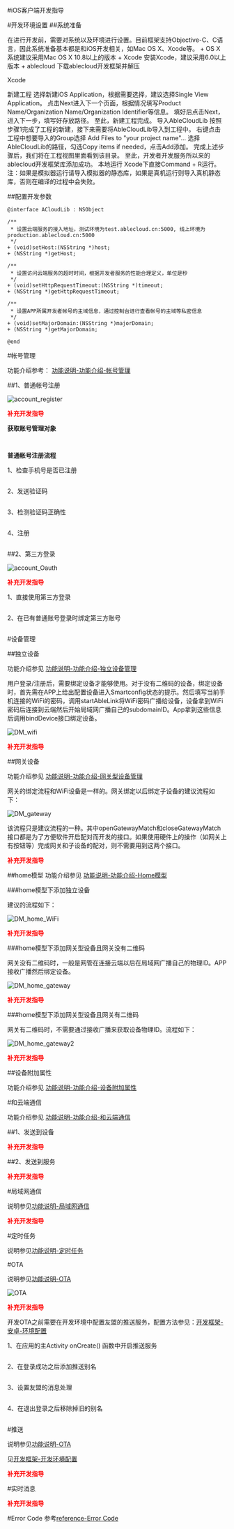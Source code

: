 #iOS客户端开发指导

#开发环境设置
##系统准备

在进行开发前，需要对系统以及环境进行设置。目前框架支持Objective-C、C语言，因此系统准备基本都是和iOS开发相关，如Mac OS X、Xcode等。 + OS X 系统建议采用Mac OS X 10.8以上的版本 + Xcode 安装Xcode，建议采用6.0以上版本 + ablecloud 下载ablecloud开发框架并解压

Xcode

新建工程 选择新建iOS Application，根据需要选择，建议选择Single View Application。 点击Next进入下一个页面，根据情况填写Product Name/Organization Name/Organization Identifier等信息。 填好后点击Next，进入下一步，填写好存放路径。 至此，新建工程完成。
导入AbleCloudLib 按照步骤1完成了工程的新建，接下来需要将AbleCloudLib导入到工程中。 右键点击工程中想要导入的Group选择 Add Files to "your project name"... 选择AbleCloudLib的路径，勾选Copy items if needed，点击Add添加。 完成上述步骤后，我们将在工程视图里面看到该目录。 至此，开发者开发服务所以来的ablecloud开发框架库添加成功。
本地运行 Xcode下直接Command + R运行。
注：如果是模拟器运行请导入模拟器的静态库，如果是真机运行则导入真机静态库，否则在编译的过程中会失败。

##配置开发参数

```
@interface ACloudLib : NSObject

/**
 * 设置云端服务的接入地址，测试环境为test.ablecloud.cn:5000, 线上环境为production.ablecloud.cn:5000
 */
+ (void)setHost:(NSString *)host;
+ (NSString *)getHost;

/**
 * 设置访问云端服务的超时时间，根据开发者服务的性能合理定义，单位是秒
 */
+ (void)setHttpRequestTimeout:(NSString *)timeout;
+ (NSString *)getHttpRequestTimeout;

/**
 * 设置APP所属开发者帐号的主域信息，通过控制台进行查看帐号的主域等私密信息
 */
+ (void)setMajorDomain:(NSString *)majorDomain;
+ (NSString *)getMajorDomain;

@end
```



#帐号管理

功能介绍参考： [功能说明-功能介绍-帐号管理](../features/functions.md#账号管理)

##1、普通帐号注册

![account_register](../pic/develop_guide/account_register.png)

<font color="red">**补充开发指导**</font>	

**获取账号管理对象**

```ObjC
    
```

**普通帐号注册流程**

1、检查手机号是否已注册



```ObjC

```


2、发送验证码

```ObjC

```

3、检测验证码正确性

```ObjC

```

4、注册

```ObjC

```
 
##2、第三方登录
 
![account_Oauth](../pic/develop_guide/account_Oauth.png)

<font color="red">**补充开发指导**</font>	

1、直接使用第三方登录

```ObjC

```

2、在已有普通账号登录时绑定第三方账号

```ObjC

```

#设备管理

##独立设备

功能介绍参见 [功能说明-功能介绍-独立设备管理](../features/functions.md#_3)

用户登录/注册后，需要绑定设备才能够使用。对于没有二维码的设备，绑定设备时，首先需在APP上给出配置设备进入Smartconfig状态的提示。然后填写当前手机连接的WiFi的密码，调用startAbleLink将WiFi密码广播给设备，设备拿到WiFi密码后连接到云端然后开始局域网广播自己的subdomainID。App拿到这些信息后调用bindDevice接口绑定设备。

![DM_wifi](../pic/develop_guide/DM_WiFi.png)

<font color="red">**补充开发指导**</font>

##网关设备

功能介绍参见 [功能说明-功能介绍-网关型设备管理](../features/functions.md#_6)

网关的绑定流程和WiFi设备是一样的。网关绑定以后绑定子设备的建议流程如下：

![DM_gateway](../pic/develop_guide/DM_gateway.png)

该流程只是建议流程的一种。其中openGatewayMatch和closeGatewayMatch接口都是为了方便软件开启配对而开发的接口。如果使用硬件上的操作（如网关上有按钮等）完成网关和子设备的配对，则不需要用到这两个接口。

<font color="red">**补充开发指导**</font>


##home模型
功能介绍参见 [功能说明-功能介绍-Home模型](../features/functions.md#home)

###home模型下添加独立设备

建议的流程如下：

![DM_home_WiFi](../pic/develop_guide/DM_home_wifi.png)

<font color="red">**补充开发指导**</font>

###home模型下添加网关型设备且网关没有二维码

网关没有二维码时，一般是网管在连接云端以后在局域网广播自己的物理ID。APP接收广播然后绑定设备。

![DM_home_gateway](../pic/develop_guide/DM_home_gateway.png)

<font color="red">**补充开发指导**</font>

###home模型下添加网关型设备且网关有二维码

网关有二维码时，不需要通过接收广播来获取设备物理ID。流程如下：

![DM_home_gateway2](../pic/develop_guide/DM_home_gateway2.png)

<font color="red">**补充开发指导**</font>

##设备附加属性

功能介绍参见 [功能说明-功能介绍-设备附加属性](../features/functions.md#_11)



#和云端通信

功能介绍参见 [功能说明-功能介绍-和云端通信](../features/functions.md#_12)

##1、发送到设备

<font color="red">**补充开发指导**</font>

##2、发送到服务

<font color="red">**补充开发指导**</font>


#局域网通信

说明参见[功能说明-局域网通信](../features/functions.md#_28)

<font color="red">**补充开发指导**</font>

#定时任务

说明参见[功能说明-定时任务](../features/functions.md#_29)


#OTA

说明参见[功能说明-OTA](../introduction.md#ota)

![OTA](../pic/develop_guide/OTA.png)

<font color="red">**补充开发指导**</font>	

开发OTA之前需要在开发环境中配置友盟的推送服务，配置方法参见：[开发框架-安卓-环境配置](../framework/android#环境配置)

1、在应用的主Activity onCreate() 函数中开启推送服务

```ObjC

```


2、在登录成功之后添加推送别名
```ObjC

```

3、设置友盟的消息处理
```ObjC

```
4、在退出登录之后移除掉旧的别名
```ObjC

```



#推送

说明参见[功能说明-OTA](../features/functions.md#_30)

见[开发框架-开发环境配置](../framework/android#开发环境配置)

<font color="red">**补充开发指导**</font>

#实时消息

<font color="red">**补充开发指导**</font>





#Error Code
参考[reference-Error Code](../reference/error_code.md)